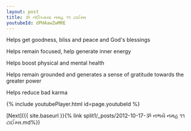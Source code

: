 ```yaml
---
layout: post
title: ૐ નંદીકરાયાં નમહ ૧૧ ટાઈમ્સ
youtubeId: dPHAawZwMRE
---
```

 
 
Helps get goodness, bliss and peace and God's blessings
 
Helps remain focused, help generate inner energy 
 
Helps boost physical and mental health 
 
Helps remain grounded and generates a sense of gratitude towards the greater power 
 
Helps reduce bad karma
 
 
 
 


{% include youtubePlayer.html id=page.youtubeId %}
 
[Next]({{ site.baseurl }}{% link  split1/_posts/2012-10-17-ૐ નભયે નમહ ૧૧ ટાઈમ્સ.md%})
 
